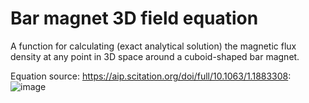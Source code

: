 # Bar magnet 3D field equation

A function for calculating (exact analytical solution) the magnetic flux density at any point in 3D space around a cuboid-shaped bar magnet.

Equation source: https://aip.scitation.org/doi/full/10.1063/1.1883308:
![image](https://user-images.githubusercontent.com/72615977/131226057-69e2015e-91b9-48d5-9103-98dfb1240190.png)

